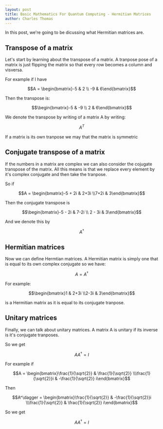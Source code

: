 ```yaml
---
layout: post
title: Basic Mathematics For Quantum Computing - Hermitian Matrices
author: Charles Thomas
---
```


In this post, we're going to be dicussing what Hermitian matrices are.

## Transpose of a matrix
Let's start by learning about the transpose of a matrix. A tranpose pose of a matrix is just flipping the matrix so that every row becomes a column and visversa.

For example if I have

$$A = \begin{bmatrix}-5 & 2 \\ -9 & 6\end{bmatrix}$$

Then the transpose is:

$$\begin{bmatrix}-5 & -9 \\ 2 & 6\end{bmatrix}$$

We denote the transpose by writing of a matrix A by writing:

$$A^T$$

If a matrix is its own tranpose we may that the matrix is symmetric

## Conjugate transpose of a matrix
If the numbers in a matrix are complex we can also consider the cojugate transpose of the matrix. All this means is that we replace every element by it's complex conjugate and then take the tranpose.

So if

$$A = \begin{bmatrix}-5 + 2i & 2+3i \\7+2i & 3\end{bmatrix}$$

Then the conjugate transpose is 

$$\begin{bmatrix}-5 - 2i & 7-2i \\ 2 - 3i & 3\end{bmatrix}$$

And we denote this by 

$$A^\dagger$$

## Hermitian matrices
Now we can define Hermtian matrices. A Hermitian matrix is simply one that is equal to its own complex conjugate so we have:

$$A = A^\dagger$$

For example:

$$\begin{bmatrix}1 & 2+3i \\2-3i & 3\end{bmatrix}$$

is a Hermitian matrix as it is equal to its conjugate tranpose.


## Unitary matrices
Finally, we can talk about unitary matrices. A matrix A is unitary if its inverse is it's conjugate tranposes.

So we get

$$AA^\dagger = I$$

For example if

$$A = \begin{bmatrix}\frac{1}{\sqrt{2}} & \frac{1}{\sqrt{2}}  \\\frac{1}{\sqrt{2}}i & -\frac{1}{\sqrt{2}} i\end{bmatrix}$$

Then

$$A^\dagger = \begin{bmatrix}\frac{1}{\sqrt{2}} & -\frac{1}{\sqrt{2}}i  \\\frac{1}{\sqrt{2}} & \frac{1}{\sqrt{2}} i\end{bmatrix}$$

So we get

$$AA^\dagger = I$$